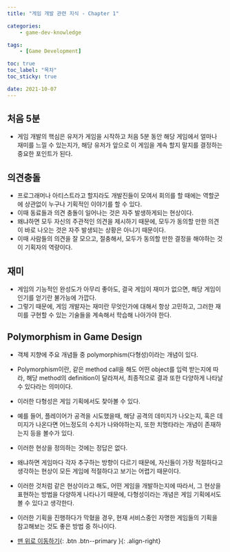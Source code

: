 ```yaml
---
title: "게임 개발 관련 지식 - Chapter 1"

categories:
    - game-dev-knowledge

tags:
    - [Game Development]

toc: true
toc_label: "목차"
toc_sticky: true

date: 2021-10-07
---
```


## 처음 5분
- 게임 개발의 핵심은 유저가 게임을 시작하고 처음 5분 동안 해당 게임에서 얼마나 재미를 느낄 수 있는지가, 해당 유저가 앞으로 이 게임을 계속 할지 말지를 결정하는 중요한 포인트가 된다.

## 의견충돌
- 프로그래머나 아티스트라고 할지라도 개발진들이 모여서 회의를 할 때에는 역할군에 상관없이 누구나 기획적인 이야기를 할 수 있다.
- 이때 동료들과 의견 충돌이 일어나는 것은 자주 발생하게되는 현상이다.
- 왜냐하면 모두 자신의 주관적인 의견을 제시하기 때문에, 모두가 동의할 만한 의견이 바로 나오는 것은 자주 발생되는 상황은 아니기 때문이다.
- 이때 사람들의 의견을 잘 모으고, 절충해서, 모두가 동의할 만한 결정을 해야하는 것이 기획자의 역량이다.

## 재미
- 게임의 기능적인 완성도가 아무리 좋아도, 결국 게임이 재미가 없으면, 해당 게임이 인기를 얻기란 불가능에 가깝다.
- 그렇기 때문에, 게임 개발자는 재미란 무엇인가에 대해서 항상 고민하고, 그러한 재미를 구현할 수 있는 기술들을 계속해서 학습해 나아가야 한다.

## Polymorphism in Game Design
- 객체 지향에 주요 개념들 중 polymorphism(다형성)이라는 개념이 있다.
- Polymorphism이란, 같은 method call을 해도 어떤 object를 입력 받는지에 따라, 해당 method의 definition이 달라져서, 최종적으로 결과 또한 다양하게 나타날수 있다라는 의미이다.
- 이러한 다형성은 게임 기획에서도 찾아볼 수 있다.
- 예를 들어, 플레이어가 공격을 시도했을때, 해당 공격의 데미지가 나오는지, 혹은 데미지가 나온다면 어느정도의 수치가 나와야하는지, 또한 치명타라는 개념이 존재하는지 등을 볼수가 있다.
- 이러한 현상을 정의하는 것에는 정답은 없다.
- 왜냐하면 게임마다 각자 추구하는 방향이 다르기 때문에, 자신들이 가장 적절하다고 생각하는 현상이 모든 게임에 적절하다고 보기는 어렵기 때문이다.
- 이러한 것처럼 같은 현상이라고 해도, 어떤 게임을 개발하는지에 따라서, 그 현상을 표현하는 방법을 다양하게 나타나기 때문에, 다형성이라는 개념은 게임 기획에서도 볼 수 있다고 생각한다. 
- 이러한 기획을 진행하다가 막혔을 경우, 현재 서비스중인 자명한 게임들의 기획을 참고해보는 것도 좋은 방법 중 하나이다.

- [맨 위로 이동하기](#){: .btn .btn--primary }{: .align-right}